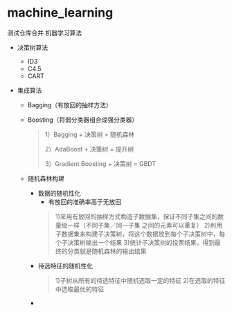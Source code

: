 # machine_learning
测试仓库合并
机器学习算法

- 决策树算法

  - ID3
  - C4.5
  - CART

- 集成算法

  - Bagging（有放回的抽样方法）

  - Boosting（将弱分类器组合成强分类器）

    > 1）Bagging + 决策树 = 随机森林
    >
    > 2）AdaBoost + 决策树 = 提升树
    >
    > 3）Gradient Boosting + 决策树 = GBDT

  - 随机森林构建
    - ​数据的随机性化
      - 有放回的准确率高于无放回
      > 1)采用有放回的抽样方式构造子数据集，保证不同子集之间的数量级一样（不同子集／同一子集 之间的元素可以重复）
      > 2)利用子数据集来构建子决策树，将这个数据放到每个子决策树中，每个子决策树输出一个结果
      > 3)统计子决策树的投票结果，得到最终的分类就是随机森林的输出结果
    - 待选特征的随机性化
      > 1)子树从所有的待选特征中随机选取一定的特征
      > 2)在选取的特征中选取最优的特征
    - 


